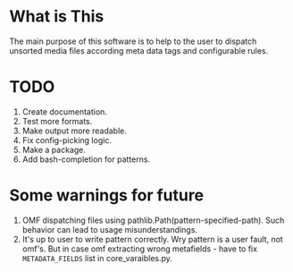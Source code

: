 What is This
============

The main purpose of this software is to help to the user to dispatch unsorted
media files according meta data tags and configurable rules.


TODO
============
1. Create documentation.
2. Test more formats.
3. Make output more readable.
4. Fix config-picking logic.
5. Make a package.
6. Add bash-completion for patterns.

Some warnings for future
============
1. OMF dispatching files using pathlib.Path(pattern-specified-path). Such behavior can lead to usage misunderstandings.
2. It's up to user to write pattern correctly. Wry pattern is a user fault, not omf's. But in case omf extracting wrong metafields - have to fix `METADATA_FIELDS` list in core_varaibles.py.